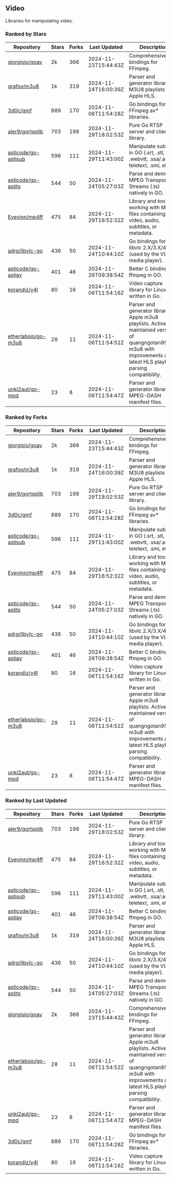 ## Video

Libraries for manipulating video.

### Ranked by Stars

| Repository | Stars | Forks | Last Updated | Description | 
|------------|-------|-------|--------------|-------------|
| [giorgisio/goav](https://github.com/giorgisio/goav) | 2k | 366 | 2024-11-23T15:44:43Z |  Comprehensive Go bindings for FFmpeg. |
| [grafov/m3u8](https://github.com/grafov/m3u8) | 1k | 319 | 2024-11-24T16:00:39Z |  Parser and generator library of M3U8 playlists for Apple HLS. |
| [3d0c/gmf](https://github.com/3d0c/gmf) | 889 | 170 | 2024-11-06T11:54:28Z |  Go bindings for FFmpeg av\* libraries. |
| [aler9/gortsplib](https://github.com/aler9/gortsplib) | 703 | 198 | 2024-11-29T18:02:53Z |  Pure Go RTSP server and client library. |
| [asticode/go-astisub](https://github.com/asticode/go-astisub) | 596 | 111 | 2024-11-29T11:43:00Z |  Manipulate subtitles in GO (.srt, .stl, .ttml, .webvtt, .ssa/.ass, teletext, .smi, etc.). |
| [asticode/go-astits](https://github.com/asticode/go-astits) | 544 | 50 | 2024-11-24T05:27:03Z |  Parse and demux MPEG Transport Streams (.ts) natively in GO. |
| [Eyevinn/mp4ff](https://github.com/Eyevinn/mp4ff) | 475 | 84 | 2024-11-29T16:52:32Z |  Library and tools for working with MP4 files containing video, audio, subtitles, or metadata. |
| [adrg/libvlc-go](https://github.com/adrg/libvlc-go) | 436 | 50 | 2024-11-24T10:44:10Z |  Go bindings for libvlc 2.X/3.X/4.X (used by the VLC media player). |
| [asticode/go-astiav](https://github.com/asticode/go-astiav) | 401 | 46 | 2024-11-26T09:38:54Z |  Better C bindings for ffmpeg in GO. |
| [korandiz/v4l](https://github.com/korandiz/v4l) | 80 | 16 | 2024-11-06T11:54:16Z |  Video capture library for Linux, written in Go. |
| [etherlabsio/go-m3u8](https://github.com/etherlabsio/go-m3u8) | 28 | 11 | 2024-11-06T11:54:52Z |  Parser and generator library for Apple m3u8 playlists. Actively maintained version of quangngotan95/go-m3u8 with improvements and latest HLS playlist parsing compatibility. |
| [unki2aut/go-mpd](https://github.com/unki2aut/go-mpd) | 23 | 8 | 2024-11-06T11:54:47Z |  Parser and generator library for MPEG-DASH manifest files. |

### Ranked by Forks

| Repository | Stars | Forks | Last Updated | Description | 
|------------|-------|-------|--------------|-------------|
| [giorgisio/goav](https://github.com/giorgisio/goav) | 2k | 366 | 2024-11-23T15:44:43Z |  Comprehensive Go bindings for FFmpeg. |
| [grafov/m3u8](https://github.com/grafov/m3u8) | 1k | 319 | 2024-11-24T16:00:39Z |  Parser and generator library of M3U8 playlists for Apple HLS. |
| [aler9/gortsplib](https://github.com/aler9/gortsplib) | 703 | 198 | 2024-11-29T18:02:53Z |  Pure Go RTSP server and client library. |
| [3d0c/gmf](https://github.com/3d0c/gmf) | 889 | 170 | 2024-11-06T11:54:28Z |  Go bindings for FFmpeg av\* libraries. |
| [asticode/go-astisub](https://github.com/asticode/go-astisub) | 596 | 111 | 2024-11-29T11:43:00Z |  Manipulate subtitles in GO (.srt, .stl, .ttml, .webvtt, .ssa/.ass, teletext, .smi, etc.). |
| [Eyevinn/mp4ff](https://github.com/Eyevinn/mp4ff) | 475 | 84 | 2024-11-29T16:52:32Z |  Library and tools for working with MP4 files containing video, audio, subtitles, or metadata. |
| [asticode/go-astits](https://github.com/asticode/go-astits) | 544 | 50 | 2024-11-24T05:27:03Z |  Parse and demux MPEG Transport Streams (.ts) natively in GO. |
| [adrg/libvlc-go](https://github.com/adrg/libvlc-go) | 436 | 50 | 2024-11-24T10:44:10Z |  Go bindings for libvlc 2.X/3.X/4.X (used by the VLC media player). |
| [asticode/go-astiav](https://github.com/asticode/go-astiav) | 401 | 46 | 2024-11-26T09:38:54Z |  Better C bindings for ffmpeg in GO. |
| [korandiz/v4l](https://github.com/korandiz/v4l) | 80 | 16 | 2024-11-06T11:54:16Z |  Video capture library for Linux, written in Go. |
| [etherlabsio/go-m3u8](https://github.com/etherlabsio/go-m3u8) | 28 | 11 | 2024-11-06T11:54:52Z |  Parser and generator library for Apple m3u8 playlists. Actively maintained version of quangngotan95/go-m3u8 with improvements and latest HLS playlist parsing compatibility. |
| [unki2aut/go-mpd](https://github.com/unki2aut/go-mpd) | 23 | 8 | 2024-11-06T11:54:47Z |  Parser and generator library for MPEG-DASH manifest files. |

### Ranked by Last Updated

| Repository | Stars | Forks | Last Updated | Description | 
|------------|-------|-------|--------------|-------------|
| [aler9/gortsplib](https://github.com/aler9/gortsplib) | 703 | 198 | 2024-11-29T18:02:53Z |  Pure Go RTSP server and client library. |
| [Eyevinn/mp4ff](https://github.com/Eyevinn/mp4ff) | 475 | 84 | 2024-11-29T16:52:32Z |  Library and tools for working with MP4 files containing video, audio, subtitles, or metadata. |
| [asticode/go-astisub](https://github.com/asticode/go-astisub) | 596 | 111 | 2024-11-29T11:43:00Z |  Manipulate subtitles in GO (.srt, .stl, .ttml, .webvtt, .ssa/.ass, teletext, .smi, etc.). |
| [asticode/go-astiav](https://github.com/asticode/go-astiav) | 401 | 46 | 2024-11-26T09:38:54Z |  Better C bindings for ffmpeg in GO. |
| [grafov/m3u8](https://github.com/grafov/m3u8) | 1k | 319 | 2024-11-24T16:00:39Z |  Parser and generator library of M3U8 playlists for Apple HLS. |
| [adrg/libvlc-go](https://github.com/adrg/libvlc-go) | 436 | 50 | 2024-11-24T10:44:10Z |  Go bindings for libvlc 2.X/3.X/4.X (used by the VLC media player). |
| [asticode/go-astits](https://github.com/asticode/go-astits) | 544 | 50 | 2024-11-24T05:27:03Z |  Parse and demux MPEG Transport Streams (.ts) natively in GO. |
| [giorgisio/goav](https://github.com/giorgisio/goav) | 2k | 366 | 2024-11-23T15:44:43Z |  Comprehensive Go bindings for FFmpeg. |
| [etherlabsio/go-m3u8](https://github.com/etherlabsio/go-m3u8) | 28 | 11 | 2024-11-06T11:54:52Z |  Parser and generator library for Apple m3u8 playlists. Actively maintained version of quangngotan95/go-m3u8 with improvements and latest HLS playlist parsing compatibility. |
| [unki2aut/go-mpd](https://github.com/unki2aut/go-mpd) | 23 | 8 | 2024-11-06T11:54:47Z |  Parser and generator library for MPEG-DASH manifest files. |
| [3d0c/gmf](https://github.com/3d0c/gmf) | 889 | 170 | 2024-11-06T11:54:28Z |  Go bindings for FFmpeg av\* libraries. |
| [korandiz/v4l](https://github.com/korandiz/v4l) | 80 | 16 | 2024-11-06T11:54:16Z |  Video capture library for Linux, written in Go. |

